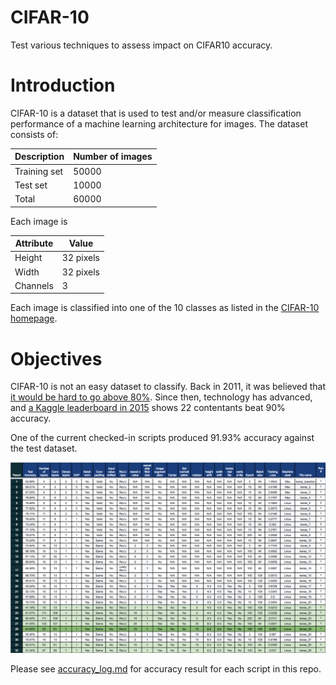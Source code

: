 # CIFAR-10
Test various techniques to assess impact on CIFAR10 accuracy.

# Introduction
CIFAR-10 is a dataset that is used to test and/or measure classification performance of a machine learning architecture for images.  The dataset consists of:

| Description | Number of images |
|---|---|
| Training set | 50000 |
| Test set | 10000 |
| Total | 60000 |

Each image is

| Attribute | Value |
|---|---|
| Height | 32 pixels |
| Width | 32 pixels |
| Channels | 3 |

Each image is classified into one of the 10 classes as listed in the [CIFAR-10 homepage](https://www.cs.toronto.edu/~kriz/cifar.html).

# Objectives
CIFAR-10 is not an easy dataset to classify.  Back in 2011, it was believed that [it would be hard to go above 80%](http://karpathy.github.io/2011/04/27/manually-classifying-cifar10/).  Since then, technology has advanced, and [a Kaggle leaderboard in 2015](https://www.kaggle.com/c/cifar-10/leaderboard) shows 22 contentants beat 90% accuracy.

One of the current checked-in scripts produced 91.93% accuracy against the test dataset.

![Result](assets/images/accuracy_result.png)


Please see [accuracy_log.md](accuracy_log.md) for accuracy result for each script in this repo.
